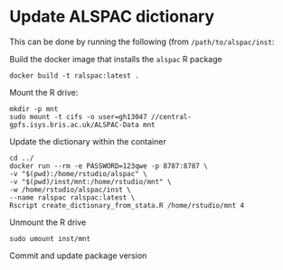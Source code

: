 # Update ALSPAC dictionary

This can be done by running the following (from `/path/to/alspac/inst`:

Build the docker image that installs the `alspac` R package

```
docker build -t ralspac:latest .
```

Mount the R drive:

```
mkdir -p mnt
sudo mount -t cifs -o user=gh13047 //central-gpfs.isys.bris.ac.uk/ALSPAC-Data mnt
```

Update the dictionary within the container

```
cd ../
docker run --rm -e PASSWORD=123qwe -p 8787:8787 \
-v "$(pwd):/home/rstudio/alspac" \
-v "$(pwd)/inst/mnt:/home/rstudio/mnt" \
-w /home/rstudio/alspac/inst \
--name ralspac ralspac:latest \
Rscript create_dictionary_from_stata.R /home/rstudio/mnt 4
```

Unmount the R drive

```
sudo umount inst/mnt
```

Commit and update package version


